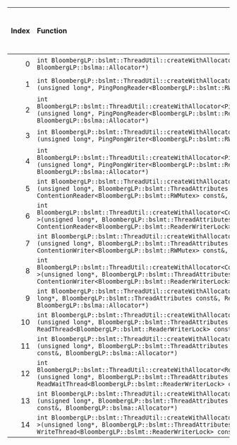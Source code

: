 |   Index | Function                                                                                                                                                                                                                                                                       |   Difference in number of lines |   Function size difference in bytes | Disassembly                                                                |   Number of lines in `assume` build |   Number of bytes in `assume` build |   Number of lines in `none` build |   Number of bytes in `none` build |
|--------:|:-------------------------------------------------------------------------------------------------------------------------------------------------------------------------------------------------------------------------------------------------------------------------------|--------------------------------:|------------------------------------:|:---------------------------------------------------------------------------|------------------------------------:|------------------------------------:|----------------------------------:|----------------------------------:|
|       0 | `int BloombergLP::bslmt::ThreadUtil::createWithAllocator<ReaderThread>(unsigned long*, ReaderThread const&, BloombergLP::bslma::Allocator*)`                                                                                                                                   |                              -6 |                                 -16 | [Assumed](0.assume.s.txt), [Ignored](0.none.s.txt), [Diff](0.diff.html)    |                                 384 |                             4227408 |                               400 |                           4227408 |
|       1 | `int BloombergLP::bslmt::ThreadUtil::createWithAllocator<PingPongReader<BloombergLP::bslmt::RWMutex> >(unsigned long*, PingPongReader<BloombergLP::bslmt::RWMutex> const&, BloombergLP::bslma::Allocator*)`                                                                    |                              -7 |                                 -32 | [Assumed](1.assume.s.txt), [Ignored](1.none.s.txt), [Diff](1.diff.html)    |                                 384 |                             4229008 |                               416 |                           4229056 |
|       2 | `int BloombergLP::bslmt::ThreadUtil::createWithAllocator<PingPongReader<BloombergLP::bslmt::ReaderWriterLock> >(unsigned long*, PingPongReader<BloombergLP::bslmt::ReaderWriterLock> const&, BloombergLP::bslma::Allocator*)`                                                  |                              -7 |                                 -32 | [Assumed](2.assume.s.txt), [Ignored](2.none.s.txt), [Diff](2.diff.html)    |                                 384 |                             4233040 |                               416 |                           4233216 |
|       3 | `int BloombergLP::bslmt::ThreadUtil::createWithAllocator<PingPongWriter<BloombergLP::bslmt::RWMutex> >(unsigned long*, PingPongWriter<BloombergLP::bslmt::RWMutex> const&, BloombergLP::bslma::Allocator*)`                                                                    |                              -7 |                                 -32 | [Assumed](3.assume.s.txt), [Ignored](3.none.s.txt), [Diff](3.diff.html)    |                                 384 |                             4228048 |                               416 |                           4228064 |
|       4 | `int BloombergLP::bslmt::ThreadUtil::createWithAllocator<PingPongWriter<BloombergLP::bslmt::ReaderWriterLock> >(unsigned long*, PingPongWriter<BloombergLP::bslmt::ReaderWriterLock> const&, BloombergLP::bslma::Allocator*)`                                                  |                              -7 |                                 -32 | [Assumed](4.assume.s.txt), [Ignored](4.none.s.txt), [Diff](4.diff.html)    |                                 384 |                             4232048 |                               416 |                           4232192 |
|       5 | `int BloombergLP::bslmt::ThreadUtil::createWithAllocator<ContentionReader<BloombergLP::bslmt::RWMutex> >(unsigned long*, BloombergLP::bslmt::ThreadAttributes const&, ContentionReader<BloombergLP::bslmt::RWMutex> const&, BloombergLP::bslma::Allocator*)`                   |                              -8 |                                 -32 | [Assumed](5.assume.s.txt), [Ignored](5.none.s.txt), [Diff](5.diff.html)    |                                 336 |                             4231184 |                               368 |                           4231296 |
|       6 | `int BloombergLP::bslmt::ThreadUtil::createWithAllocator<ContentionReader<BloombergLP::bslmt::ReaderWriterLock> >(unsigned long*, BloombergLP::bslmt::ThreadAttributes const&, ContentionReader<BloombergLP::bslmt::ReaderWriterLock> const&, BloombergLP::bslma::Allocator*)` |                              -8 |                                 -32 | [Assumed](6.assume.s.txt), [Ignored](6.none.s.txt), [Diff](6.diff.html)    |                                 336 |                             4235248 |                               368 |                           4235488 |
|       7 | `int BloombergLP::bslmt::ThreadUtil::createWithAllocator<ContentionWriter<BloombergLP::bslmt::RWMutex> >(unsigned long*, BloombergLP::bslmt::ThreadAttributes const&, ContentionWriter<BloombergLP::bslmt::RWMutex> const&, BloombergLP::bslma::Allocator*)`                   |                              -8 |                                 -32 | [Assumed](7.assume.s.txt), [Ignored](7.none.s.txt), [Diff](7.diff.html)    |                                 336 |                             4230176 |                               368 |                           4230256 |
|       8 | `int BloombergLP::bslmt::ThreadUtil::createWithAllocator<ContentionWriter<BloombergLP::bslmt::ReaderWriterLock> >(unsigned long*, BloombergLP::bslmt::ThreadAttributes const&, ContentionWriter<BloombergLP::bslmt::ReaderWriterLock> const&, BloombergLP::bslma::Allocator*)` |                              -8 |                                 -32 | [Assumed](8.assume.s.txt), [Ignored](8.none.s.txt), [Diff](8.diff.html)    |                                 336 |                             4234224 |                               368 |                           4234432 |
|       9 | `int BloombergLP::bslmt::ThreadUtil::createWithAllocator<ReadThread<BloombergLP::bslmt::RWMutex> >(unsigned long*, BloombergLP::bslmt::ThreadAttributes const&, ReadThread<BloombergLP::bslmt::RWMutex> const&, BloombergLP::bslma::Allocator*)`                               |                              -8 |                                 -32 | [Assumed](9.assume.s.txt), [Ignored](9.none.s.txt), [Diff](9.diff.html)    |                                 336 |                             4237968 |                               368 |                           4238240 |
|      10 | `int BloombergLP::bslmt::ThreadUtil::createWithAllocator<ReadThread<BloombergLP::bslmt::ReaderWriterLock> >(unsigned long*, BloombergLP::bslmt::ThreadAttributes const&, ReadThread<BloombergLP::bslmt::ReaderWriterLock> const&, BloombergLP::bslma::Allocator*)`             |                              -8 |                                 -32 | [Assumed](10.assume.s.txt), [Ignored](10.none.s.txt), [Diff](10.diff.html) |                                 336 |                             4241568 |                               368 |                           4241936 |
|      11 | `int BloombergLP::bslmt::ThreadUtil::createWithAllocator<ReadWaitThread<BloombergLP::bslmt::RWMutex> >(unsigned long*, BloombergLP::bslmt::ThreadAttributes const&, ReadWaitThread<BloombergLP::bslmt::RWMutex> const&, BloombergLP::bslma::Allocator*)`                       |                              -8 |                                 -32 | [Assumed](11.assume.s.txt), [Ignored](11.none.s.txt), [Diff](11.diff.html) |                                 336 |                             4239136 |                               368 |                           4239472 |
|      12 | `int BloombergLP::bslmt::ThreadUtil::createWithAllocator<ReadWaitThread<BloombergLP::bslmt::ReaderWriterLock> >(unsigned long*, BloombergLP::bslmt::ThreadAttributes const&, ReadWaitThread<BloombergLP::bslmt::ReaderWriterLock> const&, BloombergLP::bslma::Allocator*)`     |                              -8 |                                 -32 | [Assumed](12.assume.s.txt), [Ignored](12.none.s.txt), [Diff](12.diff.html) |                                 336 |                             4242736 |                               368 |                           4243168 |
|      13 | `int BloombergLP::bslmt::ThreadUtil::createWithAllocator<WriteThread<BloombergLP::bslmt::RWMutex> >(unsigned long*, BloombergLP::bslmt::ThreadAttributes const&, WriteThread<BloombergLP::bslmt::RWMutex> const&, BloombergLP::bslma::Allocator*)`                             |                              -8 |                                 -32 | [Assumed](13.assume.s.txt), [Ignored](13.none.s.txt), [Diff](13.diff.html) |                                 336 |                             4238560 |                               368 |                           4238864 |
|      14 | `int BloombergLP::bslmt::ThreadUtil::createWithAllocator<WriteThread<BloombergLP::bslmt::ReaderWriterLock> >(unsigned long*, BloombergLP::bslmt::ThreadAttributes const&, WriteThread<BloombergLP::bslmt::ReaderWriterLock> const&, BloombergLP::bslma::Allocator*)`           |                              -8 |                                 -32 | [Assumed](14.assume.s.txt), [Ignored](14.none.s.txt), [Diff](14.diff.html) |                                 336 |                             4242160 |                               368 |                           4242560 |